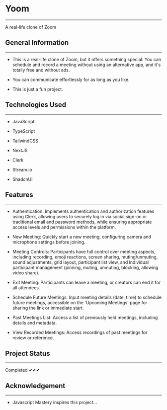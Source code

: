 <h1>Yoom</h1>
<hr><p>A real-life clone of Zoom</p><h2>General Information</h2>
<hr><ul>
<li>This is a real-life clone of Zoom, but it offers something special: You can schedule and record a meeting without using an alternative app, and it's totally free and without ads.</li>
</ul><ul>
<li>You can communicate effortlessly for as long as you like.</li>
</ul><ul>
<li>This is just a fun project.</li>
</ul><h2>Technologies Used</h2>
<hr><ul>
<li>JavaScript</li>
</ul><ul>
<li>TypeScript</li>
</ul><ul>
<li>TailwindCSS</li>
</ul><ul>
<li>NextJS</li>
</ul><ul>
<li>Clerk</li>
</ul><ul>
<li>Stream.io</li>
</ul><ul>
<li>ShadcnUI</li>
</ul><h2>Features</h2>
<hr><ul>
<li>Authentication: Implements authentication and authorization features using Clerk, allowing users to securely log in via social sign-on or traditional email and password methods, while ensuring appropriate access levels and permissions within the platform.</li>
</ul><ul>
<li>New Meeting: Quickly start a new meeting, configuring camera and microphone settings before joining.</li>
</ul><ul>
<li>Meeting Controls: Participants have full control over meeting aspects, including recording, emoji reactions, screen sharing, muting/unmuting, sound adjustments, grid layout, participant list view, and individual participant management (pinning, muting, unmuting, blocking, allowing video share).</li>
</ul><ul>
<li>Exit Meeting: Participants can leave a meeting, or creators can end it for all attendees.</li>
</ul><ul>
<li>Schedule Future Meetings: Input meeting details (date, time) to schedule future meetings, accessible on the 'Upcoming Meetings' page for sharing the link or immediate start.</li>
</ul><ul>
<li>Past Meetings List: Access a list of previously held meetings, including details and metadata.</li>
</ul><ul>
<li>View Recorded Meetings: Access recordings of past meetings for review or reference.</li>
</ul><h2>Project Status</h2>
<hr><p>Completed ✔✔✔</p><h2>Acknowledgement</h2>
<hr><ul>
<li>Javascript Mastery inspires this project...</li>
</ul>
